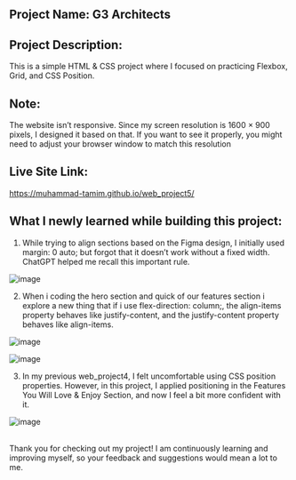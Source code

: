 ## Project Name: G3 Architects
## Project Description:
This is a simple HTML & CSS project where I focused on practicing Flexbox, Grid, and CSS Position.
## Note:
The website isn’t responsive. Since my screen resolution is 1600 × 900 pixels, I designed it based on that. If you want to see it properly, you might need to adjust your browser window to match this resolution

## Live Site Link:
https://muhammad-tamim.github.io/web_project5/

## What I newly learned while building this project:
1. While trying to align sections based on the Figma design, I initially used margin: 0 auto; but forgot that it doesn’t work without a fixed width. ChatGPT helped me recall this important rule.

![image](https://github.com/user-attachments/assets/39bfdec8-7d43-4ffc-95cc-68032573688f)

2. When i coding the hero section and quick of our features section i explore a new thing that if i use flex-direction: column;, the align-items property behaves like justify-content, 
   and the justify-content property behaves like align-items.

![image](https://github.com/user-attachments/assets/d13c58ae-d3ea-4513-a5d1-2e3f3802b50e)

![image](https://github.com/user-attachments/assets/1039a741-4a1d-419f-90e3-d78057dcee96)

3. In my previous web_project4, I felt uncomfortable using CSS position properties. However, in this project, I applied positioning in the Features You Will Love & Enjoy Section, and now I feel a bit more confident with it.

![image](https://github.com/user-attachments/assets/54271e39-0079-487d-836c-5681a25ae56b)

<br>
Thank you for checking out my project! I am continuously learning and improving myself, so your feedback and suggestions would mean a lot to me.
